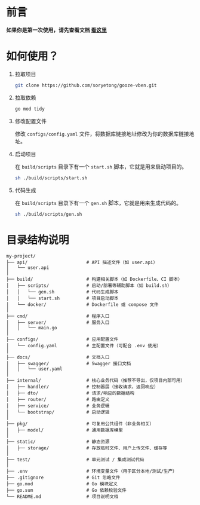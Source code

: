 # 前言

**如果你是第一次使用，请先查看文档 [看这里](https://soryetong.github.io/gooze-docs/)**

# 如何使用？

1. 拉取项目

    ```bash
    git clone https://github.com/soryetong/gooze-vben.git
   ```
   
2. 拉取依赖

    ```bash
    go mod tidy
    ```
   
3. 修改配置文件

   修改 `configs/config.yaml` 文件，将数据库链接地址修改为你的数据库链接地址。


4. 启动项目

   在 `build/scripts` 目录下有一个 `start.sh` 脚本，它就是用来启动项目的。

    ```bash
    sh ./build/scripts/start.sh
    ```


5. 代码生成

   在 `build/scripts` 目录下有一个 `gen.sh` 脚本，它就是用来生成代码的。

    ```bash
    sh ./build/scripts/gen.sh
    ```



# 目录结构说明

```
my-project/
├── api/                      # API 描述文件（如 user.api）
│   └── user.api
│
├── build/                    # 构建相关脚本（如 Dockerfile、CI 脚本）
│   ├── scripts/              # 启动/部署等辅助脚本（如 build.sh）
│   │   └── gen.sh            # 代码生成脚本
│   │   └── start.sh          # 项目启动脚本
│   └── docker/               # Dockerfile 或 compose 文件
│
├── cmd/                      # 程序入口
│   ├── server/               # 服务入口
│   │   └── main.go
│
├── configs/                  # 应用配置文件
│   └── config.yaml           # 主配置文件（可配合 .env 使用）
│
├── docs/                     # 文档入口
│   ├── swagger/              # Swagger 接口文档
│   │   └── user.yaml
│
├── internal/                 # 核心业务代码（推荐不导出，仅项目内部可用）
│   ├── handler/              # 控制器层（接收请求，返回响应）
│   ├── dto/                  # 请求/响应的数据结构
│   ├── router/               # 路由定义
│   ├── service/              # 业务逻辑
│   └── bootstrap/            # 启动逻辑
│
├── pkg/                      # 可复用公共组件（非业务相关）
│   ├── model/                # 通用数据库模型
│
├── static/                   # 静态资源
│   ├── storage/              # 存放临时文件、用户上传文件、缓存等
│   
├── test/                     # 单元测试 / 集成测试代码
│
├── .env                      # 环境变量文件（用于区分本地/测试/生产）
├── .gitignore                # Git 忽略文件
├── go.mod                    # Go 模块定义
├── go.sum                    # Go 依赖校验文件
└── README.md                 # 项目说明文档
```